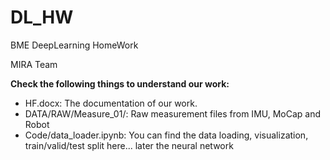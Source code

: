 # DL_HW
BME DeepLearning HomeWork

MIRA Team

**Check the following things to understand our work:**
* HF.docx: The documentation of our work.
* DATA/RAW/Measure_01/: Raw measurement files from IMU, MoCap and Robot
* Code/data_loader.ipynb: You can find the data loading, visualization, train/valid/test split here... later the neural network


